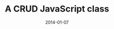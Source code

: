 ---
date: 2014-01-07
external: 
  host: David Walsh's blog
  url: http://davidwalsh.name/crud-javascript-class
layout: none
preview: false
published: true
sassmeister: false
summary: false
title: "A CRUD JavaScript class"
---